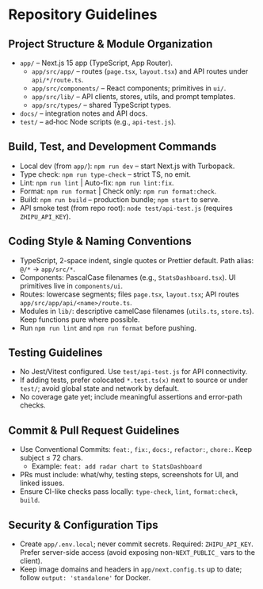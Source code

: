 # Repository Guidelines

## Project Structure & Module Organization
- `app/` – Next.js 15 app (TypeScript, App Router).
  - `app/src/app/` – routes (`page.tsx`, `layout.tsx`) and API routes under `api/*/route.ts`.
  - `app/src/components/` – React components; primitives in `ui/`.
  - `app/src/lib/` – API clients, stores, utils, and prompt templates.
  - `app/src/types/` – shared TypeScript types.
- `docs/` – integration notes and API docs.
- `test/` – ad‑hoc Node scripts (e.g., `api-test.js`).

## Build, Test, and Development Commands
- Local dev (from `app/`): `npm run dev` – start Next.js with Turbopack.
- Type check: `npm run type-check` – strict TS, no emit.
- Lint: `npm run lint` | Auto-fix: `npm run lint:fix`.
- Format: `npm run format` | Check only: `npm run format:check`.
- Build: `npm run build` – production bundle; `npm start` to serve.
- API smoke test (from repo root): `node test/api-test.js` (requires `ZHIPU_API_KEY`).

## Coding Style & Naming Conventions
- TypeScript, 2-space indent, single quotes or Prettier default. Path alias: `@/*` → `app/src/*`.
- Components: PascalCase filenames (e.g., `StatsDashboard.tsx`). UI primitives live in `components/ui`.
- Routes: lowercase segments; files `page.tsx`, `layout.tsx`; API routes `app/src/app/api/<name>/route.ts`.
- Modules in `lib/`: descriptive camelCase filenames (`utils.ts`, `store.ts`). Keep functions pure where possible.
- Run `npm run lint` and `npm run format` before pushing.

## Testing Guidelines
- No Jest/Vitest configured. Use `test/api-test.js` for API connectivity.
- If adding tests, prefer colocated `*.test.ts(x)` next to source or under `test/`; avoid global state and network by default.
- No coverage gate yet; include meaningful assertions and error-path checks.

## Commit & Pull Request Guidelines
- Use Conventional Commits: `feat:`, `fix:`, `docs:`, `refactor:`, `chore:`. Keep subject ≤ 72 chars.
  - Example: `feat: add radar chart to StatsDashboard`
- PRs must include: what/why, testing steps, screenshots for UI, and linked issues.
- Ensure CI-like checks pass locally: `type-check`, `lint`, `format:check`, `build`.

## Security & Configuration Tips
- Create `app/.env.local`; never commit secrets. Required: `ZHIPU_API_KEY`. Prefer server-side access (avoid exposing non-`NEXT_PUBLIC_` vars to the client).
- Keep image domains and headers in `app/next.config.ts` up to date; follow `output: 'standalone'` for Docker.

